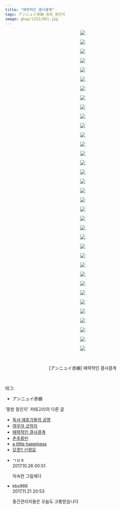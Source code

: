 ```yaml
---
title: "매력적인 결사결계"
tags: アンニュイ赤蛸 동방_동인지
image: ghap/1352/001.jpg
---
```

<div class="article">
<p style="text-align: center; clear: none; float: none;"><img src="{{ site.nasurl }}/ghap/1352/001.jpg"/></p>
<p style="text-align: center; clear: none; float: none;"><img src="{{ site.nasurl }}/ghap/1352/002.jpg"/></p>
<p style="text-align: center; clear: none; float: none;"><img src="{{ site.nasurl }}/ghap/1352/003.jpg"/></p>
<p style="text-align: center; clear: none; float: none;"><img src="{{ site.nasurl }}/ghap/1352/004.jpg"/></p>
<p style="text-align: center; clear: none; float: none;"><img src="{{ site.nasurl }}/ghap/1352/005.jpg"/></p>
<p style="text-align: center; clear: none; float: none;"><img src="{{ site.nasurl }}/ghap/1352/006.jpg"/></p>
<p style="text-align: center; clear: none; float: none;"><img src="{{ site.nasurl }}/ghap/1352/007.jpg"/></p>
<p style="text-align: center; clear: none; float: none;"><img src="{{ site.nasurl }}/ghap/1352/008.jpg"/></p>
<p style="text-align: center; clear: none; float: none;"><img src="{{ site.nasurl }}/ghap/1352/009.jpg"/></p>
<p style="text-align: center; clear: none; float: none;"><img src="{{ site.nasurl }}/ghap/1352/010.jpg"/></p>
<p style="text-align: center; clear: none; float: none;"><img src="{{ site.nasurl }}/ghap/1352/011.jpg"/></p>
<p style="text-align: center; clear: none; float: none;"><img src="{{ site.nasurl }}/ghap/1352/012.jpg"/></p>
<p style="text-align: center; clear: none; float: none;"><img src="{{ site.nasurl }}/ghap/1352/013.jpg"/></p>
<p style="text-align: center; clear: none; float: none;"><img src="{{ site.nasurl }}/ghap/1352/014.jpg"/></p>
<p style="text-align: center; clear: none; float: none;"><img src="{{ site.nasurl }}/ghap/1352/015.jpg"/></p>
<p style="text-align: center; clear: none; float: none;"><img src="{{ site.nasurl }}/ghap/1352/016.jpg"/></p>
<p style="text-align: center; clear: none; float: none;"><img src="{{ site.nasurl }}/ghap/1352/017.jpg"/></p>
<p style="text-align: center; clear: none; float: none;"><img src="{{ site.nasurl }}/ghap/1352/018.jpg"/></p>
<p style="text-align: center; clear: none; float: none;"><img src="{{ site.nasurl }}/ghap/1352/019.jpg"/></p>
<p style="text-align: center; clear: none; float: none;"><img src="{{ site.nasurl }}/ghap/1352/020.jpg"/></p>
<p style="text-align: center; clear: none; float: none;"><img src="{{ site.nasurl }}/ghap/1352/021.jpg"/></p>
<p style="text-align: center; clear: none; float: none;"><img src="{{ site.nasurl }}/ghap/1352/022.jpg"/></p>
<p style="text-align: center; clear: none; float: none;"><img src="{{ site.nasurl }}/ghap/1352/023.jpg"/></p>
<p style="text-align: center; clear: none; float: none;"><img src="{{ site.nasurl }}/ghap/1352/024.jpg"/></p>
<p style="text-align: center; clear: none; float: none;"><img src="{{ site.nasurl }}/ghap/1352/025.jpg"/></p>
<p style="text-align: center; clear: none; float: none;"><img src="{{ site.nasurl }}/ghap/1352/026.jpg"/></p>
<p style="text-align: center; clear: none; float: none;"><img src="{{ site.nasurl }}/ghap/1352/027.jpg"/></p>
<p style="text-align: center; clear: none; float: none;"><img src="{{ site.nasurl }}/ghap/1352/028.jpg"/></p>
<p style="text-align: center; clear: none; float: none;"><img src="{{ site.nasurl }}/ghap/1352/029.jpg"/></p>
<p style="text-align: center; clear: none; float: none;"><img src="{{ site.nasurl }}/ghap/1352/030.jpg"/></p>
<p style="text-align: center; clear: none; float: none;"><img src="{{ site.nasurl }}/ghap/1352/031.jpg"/></p>
<p style="text-align: center; clear: none; float: none;"><img src="{{ site.nasurl }}/ghap/1352/032.jpg"/></p>
<p style="text-align: center; clear: none; float: none;"><img src="{{ site.nasurl }}/ghap/1352/033.jpg"/></p>
<p style="text-align: center; clear: none; float: none;"><img src="{{ site.nasurl }}/ghap/1352/034.jpg"/></p>
<p style="text-align: center; clear: none; float: none;"><img src="{{ site.nasurl }}/ghap/1352/035.jpg"/></p>
<p style="text-align: center; clear: none; float: none;"><br/></p>
<p style="text-align: center; clear: none; float: none;">[アンニュイ赤蛸] 매력적인 결사결계</p>
<p><br/></p>
</div><div class="tagTrail">
<p>태그: </p>
<ul>
<li>アンニュイ赤蛸</li>
</ul>
</div><div class="another">
<p>'동방 동인지' 카테고리의 다른 글</p>
<ul>
<li><a href="/2016-08-05-ghap_1354">독서 애호가들의 공명</a></li>
<li><a href="/2016-08-05-ghap_1353">여우야 코하자</a></li>
<li><a href="/2016-08-05-ghap_1352">매력적인 결사결계</a></li>
<li><a href="/2016-08-05-ghap_1351">춘추류빈</a></li>
<li><a href="/2016-08-05-ghap_1350">a little happiness</a></li>
<li><a href="/2016-08-05-ghap_1349">모콧!! 신령묘</a></li>
</ul>
</div><div class="cb_module cb_fluid">
<div class="cb_wrt cb_profile">
<div class="comment">
<ul>
<li class="cb_thumb_off" id="comment15114484">
<div class="cb_comment_area">
<div class="cb_info_area">
<div class="cb_section">
<span class="cb_nick_name">ㄱㅁㅎ</span>
</div>
<div class="cb_section">
<span class="cb_date">2017.10.26 00:51 </span>
</div>
</div>
<div class="cb_dsc_comment">
<p class="cb_dsc">
											익숙한 그림체다
										</p>
</div>
</div></li>
<li class="cb_thumb_off" id="comment15134548">
<div class="cb_comment_area">
<div class="cb_info_area">
<div class="cb_section">
<span class="cb_nick_name">kbs966</span>
</div>
<div class="cb_section">
<span class="cb_date">2017.11.21 20:53 </span>
</div>
</div>
<div class="cb_dsc_comment">
<p class="cb_dsc">
											중간관리자들은 오늘도 고통받습니다
										</p>
</div>
</div></li>
</ul>
</div>
</div><!-- commentList close -->
</div>